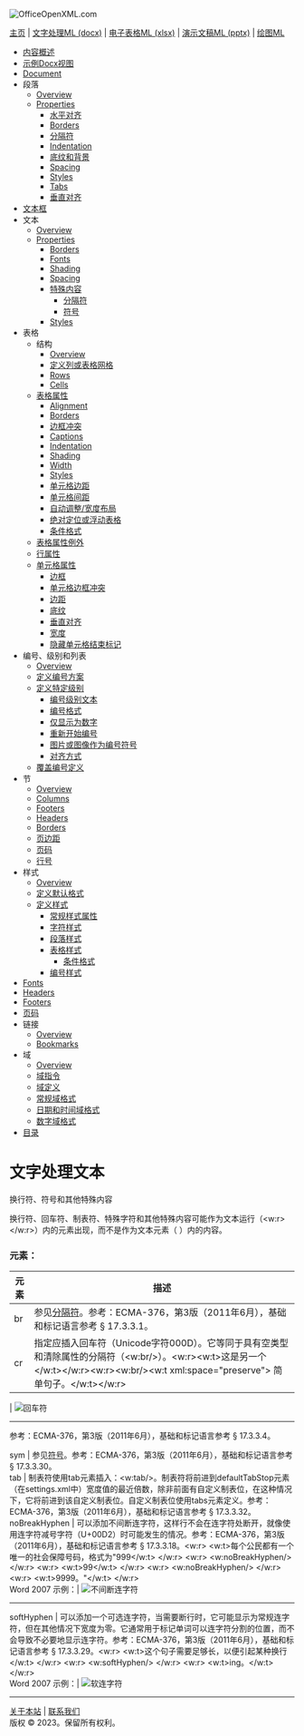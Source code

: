 ![OfficeOpenXML.com](images/banner1.png)

[主页](index.md) | [文字处理ML (docx)](anatomyofOOXML.md) | [电子表格ML (xlsx)](anatomyofOOXML-xlsx.md) | [演示文稿ML (pptx)](anatomyofOOXML-pptx.md) | [绘图ML](drwOverview.md)

- [内容概述](WPcontentOverview.md)
- [示例Docx视图](WPsampleDoc.md)
- [Document](WPdocument.md)
- 段落
  - [Overview](WPparagraph.md)
  - [Properties](WPparagraphProperties.md)
    - [水平对齐](WPalignment.md)
    - [Borders](WPborders.md)
    - [分隔符](WPtextSpecialContent-break.md)
    - [Indentation](WPindentation.md)
    - [底纹和背景](WPshading.md)
    - [Spacing](WPspacing.md)
    - [Styles](WPstyleParStyles.md)
    - [Tabs](WPtab.md)
    - [垂直对齐](WPborders.md)
- [文本框](WPparagraph-textFrames.md)
- 文本
  - [Overview](WPtext.md)
  - [Properties](WPtextFormatting.md)
    - [Borders](WPtextBorders.md)
    - [Fonts](WPtextFonts.md)
    - [Shading](WPtextShading.md)
    - [Spacing](WPtextSpacing.md)
    - [特殊内容](WPtextSpecialContent.md)
      - [分隔符](WPtextSpecialContent-break.md)
      - [符号](WPtextSpecialContent-symbol.md)
    - [Styles](WPstyleCharStyles.md)
- 表格
  - 结构
    - [Overview](WPtable.md)
    - [定义列或表格网格](WPtableGrid.md)
    - [Rows](WPtableRow.md)
    - [Cells](WPtableCell.md)
  - [表格属性](WPtableProperties.md)
    - [Alignment](WPtableAlignment.md)
    - [Borders](WPtableBorders.md)
    - [边框冲突](WPtableCellBorderConflicts.md)
    - [Captions](WPtableCaption.md)
    - [Indentation](WPtableIndent.md)
    - [Shading](WPtableShading.md)
    - [Width](WPtableWidth.md)
    - [Styles](WPstyleTableStyles.md)
    - [单元格边距](WPtableCellMargins.md)
    - [单元格间距](WPtableCellSpacing.md)
    - [自动调整/宽度布局](WPtableLayout.md)
    - [绝对定位或浮动表格](WPfloatingTables.md)
    - [条件格式](WPtblLook.md)
  - [表格属性例外](WPtablePropertyExceptions.md)
  - [行属性](WPtableRowProperties.md)
  - [单元格属性](WPtableCellProperties.md)
    - [边框](WPtableCellProperties-Borders.md)
    - [单元格边框冲突](WPtableCellBorderConflicts.md)
    - [边距](WPtableCellProperties-Margins.md)
    - [底纹](WPtableCellProperties-Shading.md)
    - [垂直对齐](WPtableCellProperties-verticalAlignment.md)
    - [宽度](WPtableCellProperties-Width.md)
    - [隐藏单元格结束标记](WPhideMark.md)
- 编号、级别和列表
  - [Overview](WPnumbering.md)
  - [定义编号方案](WPnumberingAbstractNum.md)
  - [定义特定级别](WPnumberingLvl.md)
    - [编号级别文本](WPnumberingLevelText.md)
    - [编号格式](WPnumbering-numFmt.md)
    - [仅显示为数字](WPnumbering-isLgl.md)
    - [重新开始编号](WPnumbering-restart.md)
    - [图片或图像作为编号符号](WPnumbering-imagesAsSymbol.md)
    - [对齐方式](WPnumbering-lvlJc.md)
  - [覆盖编号定义](WPnumberingOverride.md)
- 节
  - [Overview](WPsection.md)
  - [Columns](WPsectionCols.md)
  - [Footers](WPsectionFooterReference.md)
  - [Headers](WPsectionHeaderReference.md)
  - [Borders](WPsectionBorders.md)
  - [页边距](WPsectionPgMar.md)
  - [页码](WPSectionPgNumType.md)
  - [行号](WPsectionLineNumbering.md)
- 样式
  - [Overview](WPstyles.md)
  - [定义默认格式](WPstyleDefaults.md)
  - [定义样式](WPstyle.md)
    - [常规样式属性](WPstyleGenProps.md)
    - [字符样式](WPstyleCharStyles.md)
    - [段落样式](WPstyleParStyles.md)
    - [表格样式](WPstyleTableStyles.md)
      - [条件格式](WPstyleTableStylesCond.md)
    - [编号样式](WPstyleNumStyles.md)
- [Fonts](WPfonts.md)
- [Headers](WPheaders.md)
- [Footers](WPfooters.md)
- [页码](WPSectionPgNumType.md)
- 链接
  - [Overview](WPhyperlink.md)
  - [Bookmarks](WPbookmark.md)
- 域
  - [Overview](WPfields.md)
  - [域指令](WPfieldInstructions.md)
  - [域定义](WPfieldDefinitions.md)
  - [常规域格式](WPgeneralFieldSwitches.md)
  - [日期和时间域格式](WPdateTimeFieldSwitches.md)
  - [数字域格式](WPnumericFieldSwitches.md)
- [目录](WPtableOfContents.md)

# 文字处理文本

换行符、符号和其他特殊内容

换行符、回车符、制表符、特殊字符和其他特殊内容可能作为文本运行（<w:r> </w:r>）内的元素出现，而不是作为文本元素（<t> </t>）内的内容。

### 元素：

| 元素 | 描述                                                                                                                                                                                |
| ---- | ----------------------------------------------------------------------------------------------------------------------------------------------------------------------------------- |
| br   | 参见[分隔符](WPtextSpecialContent-break.md)。参考：ECMA-376，第3版（2011年6月），基础和标记语言参考 § 17.3.3.1。                                                                    |
| cr   | 指定应插入回车符（Unicode字符000D）。它等同于具有空类型和清除属性的分隔符（<w:br/>）。<w:r><w:t>这是另一个</w:t></w:r><w:r><w:br/><w:t xml:space="preserve"> 简单句子。</w:t></w:r> |

| ![回车符](images\wp-carriageReturn.gif)

---

参考：ECMA-376，第3版（2011年6月），基础和标记语言参考 § 17.3.3.4。

sym | 参见[符号](WPtextSpecialContent-symbol.md)。参考：ECMA-376，第3版（2011年6月），基础和标记语言参考 § 17.3.3.30。  
tab | 制表符使用tab元素插入：<w:tab/>。制表符将前进到defaultTabStop元素（在settings.xml中）宽度值的最近倍数，除非前面有自定义制表位，在这种情况下，它将前进到该自定义制表位。自定义制表位使用tabs元素定义。参考：ECMA-376，第3版（2011年6月），基础和标记语言参考 § 17.3.3.32。  
noBreakHyphen | 可以添加不间断连字符，这样行不会在连字符处断开，就像使用连字符减号字符（U+00D2）时可能发生的情况。参考：ECMA-376，第3版（2011年6月），基础和标记语言参考 § 17.3.3.18。<w:r> <w:t>每个公民都有一个唯一的社会保障号码，格式为"999</w:t> </w:r> <w:r> <w:noBreakHyphen/> </w:r> <w:r> <w:t>99</w:t> </w:r> <w:r> <w:noBreakHyphen/> </w:r> <w:r> <w:t>9999。"</w:t> </w:r>  
Word 2007 示例：| ![不间断连字符](images\wp-nobreakHyphen-1.gif)

---

softHyphen | 可以添加一个可选连字符，当需要断行时，它可能显示为常规连字符，但在其他情况下宽度为零。它通常用于标记单词可以连字符分割的位置，而不会导致不必要地显示连字符。参考：ECMA-376，第3版（2011年6月），基础和标记语言参考 § 17.3.3.29。<w:r> <w:t>这个句子需要足够长，以便引起某种换行</w:t> </w:r> <w:r> <w:softHyphen/> </w:r> <w:r> <w:t>ing。</w:t> </w:r>  
Word 2007 示例：| ![软连字符](images\wp-softHyphen-1.gif)

---

[关于本站](aboutThisSite.md) | [联系我们](contactUs.md)  
版权 © 2023。保留所有权利。
